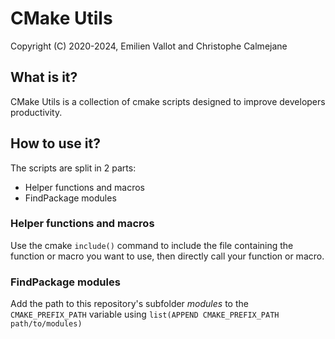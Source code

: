 # CMake Utils
Copyright (C) 2020-2024, Emilien Vallot and Christophe Calmejane

## What is it?

CMake Utils is a collection of cmake scripts designed to improve developers productivity.

## How to use it?

The scripts are split in 2 parts:
 - Helper functions and macros
 - FindPackage modules

### Helper functions and macros

Use the cmake `include()` command to include the file containing the function or macro you want to use, then directly call your function or macro.

### FindPackage modules

Add the path to this repository's subfolder _modules_ to the `CMAKE_PREFIX_PATH` variable using `list(APPEND CMAKE_PREFIX_PATH path/to/modules)`
